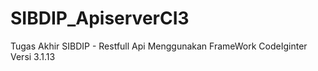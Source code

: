 # SIBDIP_ApiserverCI3
Tugas Akhir SIBDIP - Restfull Api Menggunakan FrameWork CodeIginter Versi 3.1.13
